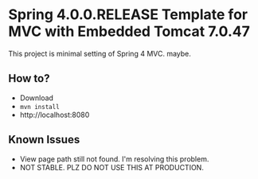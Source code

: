 # Spring 4.0.0.RELEASE Template for MVC with Embedded Tomcat 7.0.47

This project is minimal setting of Spring 4 MVC. maybe.

## How to?

 - Download
 - `mvn install`
 - http://localhost:8080

## Known Issues

 - View page path still not found. I'm resolving this problem.
 - NOT STABLE. PLZ DO NOT USE THIS AT PRODUCTION.